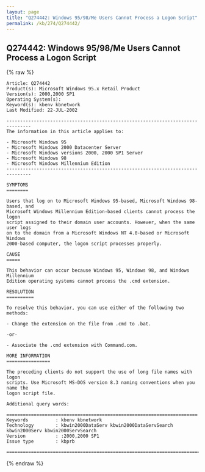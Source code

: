 ```yaml
---
layout: page
title: "Q274442: Windows 95/98/Me Users Cannot Process a Logon Script"
permalink: /kb/274/Q274442/
---
```


## Q274442: Windows 95/98/Me Users Cannot Process a Logon Script

{% raw %}

	Article: Q274442
	Product(s): Microsoft Windows 95.x Retail Product
	Version(s): 2000,2000 SP1
	Operating System(s): 
	Keyword(s): kbenv kbnetwork
	Last Modified: 22-JUL-2002
	
	-------------------------------------------------------------------------------
	The information in this article applies to:
	
	- Microsoft Windows 95 
	- Microsoft Windows 2000 Datacenter Server 
	- Microsoft Windows versions 2000, 2000 SP1 Server 
	- Microsoft Windows 98 
	- Microsoft Windows Millennium Edition 
	-------------------------------------------------------------------------------
	
	SYMPTOMS
	========
	
	Users that log on to Microsoft Windows 95-based, Microsoft Windows 98-based, and
	Microsoft Windows Millennium Edition-based clients cannot process the logon
	script assigned to their domain user accounts. However, when the same user logs
	on to the domain from a Microsoft Windows NT 4.0-based or Microsoft Windows
	2000-based computer, the logon script processes properly.
	
	CAUSE
	=====
	
	This behavior can occur because Windows 95, Windows 98, and Windows Millennium
	Edition operating systems cannot process the .cmd extension.
	
	RESOLUTION
	==========
	
	To resolve this behavior, you can use either of the following two methods:
	
	- Change the extension on the file from .cmd to .bat.
	
	-or-
	
	- Associate the .cmd extension with Command.com.
	
	MORE INFORMATION
	================
	
	The preceding clients do not support the use of long file names with logon
	scripts. Use Microsoft MS-DOS version 8.3 naming conventions when you name the
	logon script file.
	
	Additional query words:
	
	======================================================================
	Keywords          : kbenv kbnetwork 
	Technology        : kbwin2000DataServ kbwin2000DataServSearch kbwin2000Serv kbwin2000ServSearch
	Version           : :2000,2000 SP1
	Issue type        : kbprb
	
	=============================================================================
	

{% endraw %}
